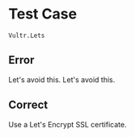 # Test Case

    Vultr.Lets

## Error

Let's avoid this. Let's avoid this.

## Correct

Use a Let's Encrypt SSL certificate.

